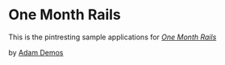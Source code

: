 # One Month Rails

This is the pintresting sample applications for [*One Month Rails*](http://onemonthrails.com)

by [Adam Demos](https://www.linkedin.com/profile/public-profile-settings?trk=prof-edit-edit-public_profile)
